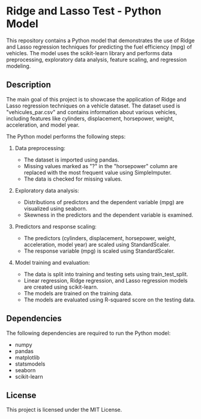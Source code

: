 # Ridge and Lasso Test - Python Model

This repository contains a Python model that demonstrates the use of Ridge and Lasso regression techniques for predicting the fuel efficiency (mpg) of vehicles.
The model uses the scikit-learn library and performs data preprocessing, exploratory data analysis, feature scaling, and regression modeling.

## Description

The main goal of this project is to showcase the application of Ridge and Lasso regression techniques on a vehicle dataset. The dataset used is "vehicules_par.csv" and contains information about various vehicles, including features like cylinders, displacement, horsepower, weight, acceleration, and model year.

The Python model performs the following steps:

1. Data preprocessing:
   - The dataset is imported using pandas.
   - Missing values marked as "?" in the "horsepower" column are replaced with the most frequent value using SimpleImputer.
   - The data is checked for missing values.

2. Exploratory data analysis:
   - Distributions of predictors and the dependent variable (mpg) are visualized using seaborn.
   - Skewness in the predictors and the dependent variable is examined.

3. Predictors and response scaling:
   - The predictors (cylinders, displacement, horsepower, weight, acceleration, model year) are scaled using StandardScaler.
   - The response variable (mpg) is scaled using StandardScaler.

4. Model training and evaluation:
   - The data is split into training and testing sets using train_test_split.
   - Linear regression, Ridge regression, and Lasso regression models are created using scikit-learn.
   - The models are trained on the training data.
   - The models are evaluated using R-squared score on the testing data.

## Dependencies

The following dependencies are required to run the Python model:

- numpy
- pandas
- matplotlib
- statsmodels
- seaborn
- scikit-learn

## License

This project is licensed under the MIT License.

